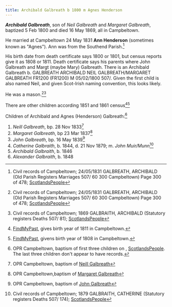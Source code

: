 ```yaml
---
title: Archibald Galbreath b 1800 m Agnes Henderson
---
```

***Archibald Galbreath***, son of *Neil Galbreath* and *Margaret Galbreath*, baptized 5 Feb 1800 and died 16 May 1869, all in Campbeltown.

He married at Campbeltown 24 May 1831 **Ann Henderson** (sometimes known as "Agnes").  Ann was from the Southend Parish.[^marriage]

His birth date from death certificate says 1800 or 1801, but census reports give it as 1808 or 1811. Death certificate says his parents where John Galbreath and Margt (maybe Mary) Galbreath.  There is an Archibald Galbreath b. GALBREATH
ARCHIBALD
NEIL GALBREATH/MARGARET GALBREATH FR1200 (FR1200)
M
05/02/1800
507/.  Given the first child is also named Neil, and given Scot-Irish naming convention, this looks likely.

He was a mason.[^marriage][^death]

There are other children according 1851 and 1861 census[^census-1851][^census-1861]

Children of Archibald and Agnes (Henderson) Galbreath:[^children]

1. *Neill Galbreath*, bp. 28 Nov 1833[^neil-birth]
2. *Margaret Galbreath*, bp 23 Mar 1837[^margaret-birth]
3. *John Galbreath*, bp. 16 May 1839[^john-birth]
4. *Catherine Galbraith*, b. 1844, d. 21 Nov 1879; m. *John Muir/Munn*[^catherine-death]
5. *Archibald Galbraith*, b. 1846
6. *Alexander Galbraith*, b. 1848

[^birth]: OPR Campbeltown, baptism of [Archibald Galbreath](/sources/opr-campbeltown-births.md#1803-09-11-archibald-galbreath-1)  TBD CHECK DATE

[^death]: Civil records of Campbeltown; 1869 GALBRAITH, ARCHIBALD (Statutory registers Deaths 507/ 81); [ScotlandsPeople](https://www.scotlandspeople.gov.uk/view-image/nrs_stat_deaths/1185032)

[^marriage]: Civil records of Campbeltown; 24/05/1831 GALBREATH, ARCHIBALD (Old Parish Registers Marriages 507/ 60 300 Campbeltown) Page 300 of 478; [ScotlandsPeople](https://www.scotlandspeople.gov.uk/view-image/nrs_opr_records/9530928?image=300)

[^children]: OPR Campbeltown, baptism of first three children on , [ScotlandsPeople](https://www.scotlandspeople.gov.uk/record-results?search_type=people&event=%28B%20OR%20C%20OR%20S%29&record_type%5B0%5D=opr_births&church_type=Old%20Parish%20Registers&dl_cat=church&dl_rec=church-births-baptisms&surname=galbreath&surname_so=fuzzy&forename_so=starts&from_year=1833&to_year=1848&parent_names=archibald&parent_names_so=exact&parent_name_two=henderson&parent_name_two_so=exact&record=Church%20of%20Scotland%20%28old%20parish%20registers%29%20Roman%20Catholic%20Church%20Other%20churches&sort=asc&order=Date&field=year).  The last three children don't appear to have records.

[^neil-birth]: OPR Campbeltown, baptism of [Neill Galbreath](/sources/opr-campbeltown-births.md#1833-11-28-neill-galbreath)

[^margaret-birth]: OPR Campbeltown,baptism of [Margaret Galbreath](/sources/opr-campbeltown-births.md#1837-03-23-margaret-galbreath)

[^john-birth]: OPR Campbeltown, baptism of [John Galbreath](/sources/opr-campbeltown-births.md#1839-05-16-john-galbreath)

[^census-1851]:  [FindMyPast](https://www.findmypast.com/transcript?id=GBC/1851/0019255388&expand=true), gives birth year of 1811 in Campbeltown.

[^census-1861]:  [FindMyPast](https://www.findmypast.com/transcript?id=GBC%2F1861%2F0022162705), givens birth year of 1808 in Campbeltown.

[^catherine-death]:  Civil records of Campbeltown; 1879 GALBRAITH, CATHERINE (Statutory registers Deaths 507/ 174); [ScotlandsPeople](https://www.scotlandspeople.gov.uk/view-image/nrs_stat_deaths/2199511)

